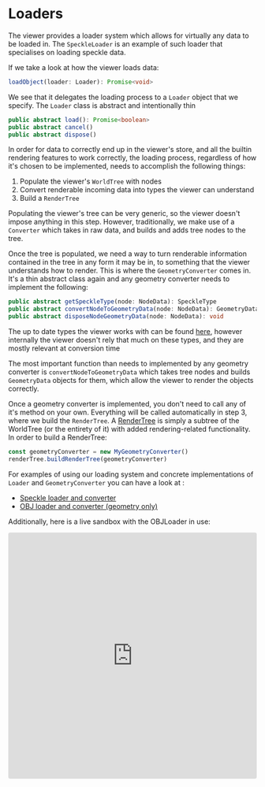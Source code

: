 # Loaders
The viewer provides a loader system which allows for virtually any data to be loaded in. The `SpeckleLoader` is an example of such loader that specialises on loading speckle data.

If we take a look at how the viewer loads data:
```typescript
loadObject(loader: Loader): Promise<void>
```
We see that it delegates the loading process to a `Loader` object that we specify. The `Loader` class is abstract and intentionally thin
```ts
public abstract load(): Promise<boolean>
public abstract cancel()
public abstract dispose()
```

In order for data to correctly end up in the viewer's store, and all the builtin rendering features to work correctly, the loading process, regardless of how it's chosen to be implemented, needs to accomplish the following things:

1. Populate the viewer's `WorldTree` with nodes
2. Convert renderable incoming data into types the viewer can understand
3. Build a `RenderTree`

Populating the viewer's tree can be very generic, so the viewer doesn't impose anything in this step. However, traditionally, we make use of a `Converter` which takes in raw data, and builds and adds tree nodes to the tree.

Once the tree is populated, we need a  way to turn renderable information contained in the tree in any form it may be in, to something that the viewer understands how to render. This is where the `GeometryConverter` comes in. It's a thin abstract class again and any geometry converter needs to implement the following:
```typescript
public abstract getSpeckleType(node: NodeData): SpeckleType
public abstract convertNodeToGeometryData(node: NodeData): GeometryData
public abstract disposeNodeGeometryData(node: NodeData): void
```
The up to date types the viewer works with can be found [here](/viewer/geometry-converter-api.md#speckletype), however internally the viewer doesn't rely that much on these types, and they are mostly relevant at conversion time

The most important function than needs to implemented by any geometry converter is `convertNodeToGeometryData` which takes tree nodes and builds `GeometryData` objects for them, which allow the viewer to render the objects correctly.

Once a geometry converter is implemented, you don't need to call any of it's method on your own. Everything will be called automatically in step 3, where we build the `RenderTree`. A [RenderTree](/viewer/viewer-rendering.md#rendertree) is simply a subtree of the WorldTree (or the entirety of it) with added rendering-related functionality. In order to build a RenderTree:
```typescript
const geometryConverter = new MyGeometryConverter()
renderTree.buildRenderTree(geometryConverter)
```
For examples of using our loading system and concrete implementations of `Loader` and `GeometryConverter` you can have a look at :

* [Speckle loader and converter](https://github.com/specklesystems/speckle-server/tree/alex/API2.0/packages/viewer/src/modules/loaders/Speckle)
* [OBJ loader and converter (geometry only)](https://github.com/specklesystems/speckle-server/tree/alex/API2.0/packages/viewer/src/modules/loaders/OBJ)

Additionally, here is a live sandbox with the OBJLoader in use:

<iframe src="https://codesandbox.io/embed/pydvhz?view=Editor+%2B+Preview&module=%2Fpackage.json&hidenavigation=1"
     style="width:100%; height: 500px; border:0; border-radius: 4px; overflow:hidden;"
     title="Obj Loader"
     allow="accelerometer; ambient-light-sensor; camera; encrypted-media; geolocation; gyroscope; hid; microphone; midi; payment; usb; vr; xr-spatial-tracking"
     sandbox="allow-forms allow-modals allow-popups allow-presentation allow-same-origin allow-scripts"
></iframe>